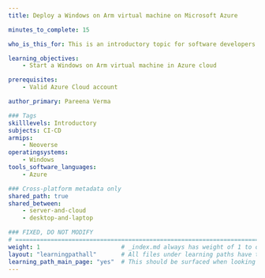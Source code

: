 ```yaml
---
title: Deploy a Windows on Arm virtual machine on Microsoft Azure

minutes_to_complete: 15

who_is_this_for: This is an introductory topic for software developers interested using Windows on Arm in the cloud.

learning_objectives: 
    - Start a Windows on Arm virtual machine in Azure cloud

prerequisites:
    - Valid Azure Cloud account

author_primary: Pareena Verma

### Tags
skilllevels: Introductory
subjects: CI-CD
armips:
    - Neoverse
operatingsystems:
    - Windows
tools_software_languages:
    - Azure

### Cross-platform metadata only
shared_path: true
shared_between:
    - server-and-cloud
    - desktop-and-laptop

### FIXED, DO NOT MODIFY
# ================================================================================
weight: 1                       # _index.md always has weight of 1 to order correctly
layout: "learningpathall"       # All files under learning paths have this same wrapper
learning_path_main_page: "yes"  # This should be surfaced when looking for related content. Only set for _index.md of learning path content.
---
```

